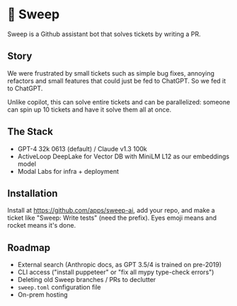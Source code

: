 # :broom: Sweep

Sweep is a Github assistant bot that solves tickets by writing a PR.

## Story

We were frustrated by small tickets such as simple bug fixes, annoying refactors and small features that could just be fed to ChatGPT. So we fed it to ChatGPT.

Unlike copilot, this can solve entire tickets and can be parallelized: someone can spin up 10 tickets and have it solve them all at once. 

## The Stack
- GPT-4 32k 0613 (default) / Claude v1.3 100k
- ActiveLoop DeepLake for Vector DB with MiniLM L12 as our embeddings model
- Modal Labs for infra + deployment

## Installation
Install at https://github.com/apps/sweep-ai, add your repo, and make a ticket like "Sweep: Write tests" (need the prefix). Eyes emoji means and rocket means it's done. 

## Roadmap
* External search (Anthropic docs, as GPT 3.5/4 is trained on pre-2019)
* CLI access ("install puppeteer" or "fix all mypy type-check errors")
* Deleting old Sweep branches / PRs to declutter
* `sweep.toml` configuration file
* On-prem hosting
